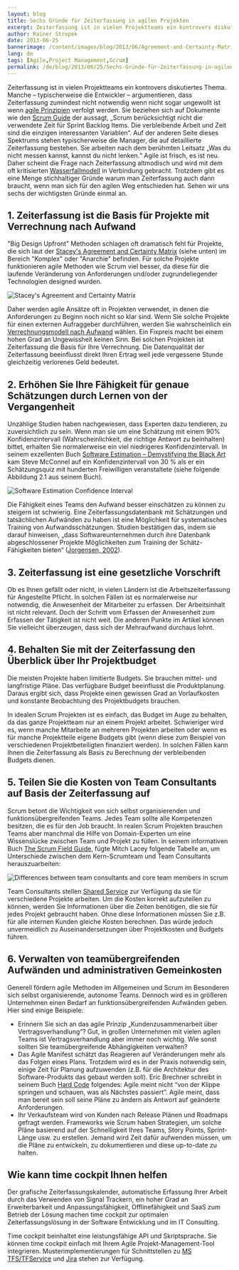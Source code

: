 ```yaml
---
layout: blog
title: Sechs Gründe für Zeiterfassung in agilen Projekten
excerpt: Zeiterfassung ist in vielen Projektteams ein kontrovers diskutiertes Thema. Manche – typischerweise die Entwickler – argumentieren, dass Zeiterfassung nicht notwendig wenn nicht sogar ungewollt ist wenn agile Prinzipe verfolgt werden. Sie beziehen sich auf Dokumente wie den Scrum Guide der aussagt, „Scrum berücksichtigt nicht die verwendete Zeit für Sprint Backlog Items. Die verbleibende Arbeit und Zeit sind die einzigen interessanten Variablen“. Auf der anderen Seite dieses Spektrums stehen typischerweise die Manager, die auf detaillierte Zeiterfassung bestehen. Sie arbeiten nach dem berühmten Leitsatz „Was du nicht messen kannst, kannst du nicht lenken.“ Agile ist frisch, es ist neu. Daher scheint die Frage nach Zeiterfassung altmodisch und wird mit der oft kritisierten Wasserfall-Methode in Verbindung gebracht. Trotzdem gibt es eine Menge stichhaltiger Gründe warum man Zeiterfassung auch dann braucht, wenn man sich für den agilen Weg entschieden hat. Sehen wir uns sechs der wichtigsten Gründe einmal an.
author: Rainer Stropek
date: 2013-06-25
bannerimage: /content/images/blog/2013/06/Agreement-and-Certainty-Matrix.png
lang: de
tags: [Agile,Project Management,Scrum]
permalink: /de/blog/2013/06/25/Sechs-Gründe-für-Zeiterfassung-in-agilen-Projekten
---
```


<p>Zeiterfassung ist in vielen Projektteams ein kontrovers diskutiertes Thema. Manche – typischerweise die Entwickler – argumentieren, dass Zeiterfassung zumindest nicht notwendig wenn nicht sogar ungewollt ist wenn <a href="http://www.agilemanifesto.org/" target="_blank">agile Prinzipien</a> verfolgt werden. Sie beziehen sich auf Dokumente wie den <a href="http://www.scrum.org/Portals/0/Documents/Scrum%20Guides/Scrum_Guide.pdf" target="_blank">Scrum Guide</a> der aussagt, „Scrum berücksichtigt nicht die verwendete Zeit für Sprint Backlog Items. Die verbleibende Arbeit und Zeit sind die einzigen interessanten Variablen“. Auf der anderen Seite dieses Spektrums stehen typischerweise die Manager, die auf detaillierte Zeiterfassung bestehen. Sie arbeiten nach dem berühmten Leitsatz „Was du nicht messen kannst, kannst du nicht lenken.“ Agile ist frisch, es ist neu. Daher scheint die Frage nach Zeiterfassung altmodisch und wird mit dem oft kritisierten <a href="http://de.wikipedia.org/wiki/Wasserfallmodell" target="_blank" title="Wasserfallmodell">Wasserfallmodell</a> in Verbindung gebracht. Trotzdem gibt es eine Menge stichhaltiger Gründe warum man Zeiterfassung auch dann braucht, wenn man sich für den agilen Weg entschieden hat. Sehen wir uns sechs der wichtigsten Gründe einmal an.</p><h2>1. Zeiterfassung ist die Basis für Projekte mit Verrechnung nach Aufwand</h2><p>"Big Design Upfront" Methoden schlagen oft dramatisch fehl für Projekte, die sich laut der <a href="http://blogs.msdn.com/b/jmeier/archive/2010/04/04/rick-stacey-s-agreement-and-certainty-matrix.aspx" target="_blank" title="Ralph Stacey’s Agreement and Certainty Matrix">Stacey's Agreement and Certainty Matrix</a> (siehe unten) im Bereich "Komplex" oder "Anarchie" befinden. Für solche Projekte funktionieren agile Methoden wie Scrum viel besser, da diese für die laufende Veränderung von Anforderungen und/oder zugrundeliegender Technologien designed wurden.</p><p>
  <img src="{{site.baseurl}}/content/images/blog/2013/06/Agreement-and-Certainty-Matrix.png" alt="Stacey's Agreement and Certainty Matrix" title="Stacey's Agreement and Certainty Matrix" />
</p><p>Daher werden agile Ansätze oft in Projekten verwendet, in denen die Anforderungen zu Beginn noch nicht so klar sind. Wenn Sie solche Projekte für einen externen Aufraggeber durchführen, werden Sie wahrscheinlich ein <a href="http://en.wikipedia.org/wiki/Man-hour" target="_blank" title="Person Hours">Verrechnungsmodell nach Aufwand</a> wählen. Ein Fixpreis macht bei einem hohen Grad an Ungewissheit keinen Sinn. Bei solchen Projekten ist Zeiterfassung die Basis für Ihre Verrechnung. Die Datenqualität der Zeiterfassung beeinflusst direkt Ihren Ertrag weil jede vergessene Stunde gleichzeitig verlorenes Geld bedeutet.</p><h2>2. Erhöhen Sie Ihre Fähigkeit für genaue Schätzungen durch Lernen von der Vergangenheit</h2><p>Unzählige Studien haben nachgewiesen, dass Experten dazu tendieren, zu zuversichtlich zu sein. Wenn man sie um eine Schätzung mit einem 90% Konfidenzintervall (Wahrscheinlichkeit, die richtige Antwort zu beinhalten) bittet, erhalten Sie normalerweise ein viel niedrigeres Konfidenzintervall. In seinem exzellenten Buch <a href="https://www.amazon.de/dp/8178531038/ref=as_li_ss_til?tag=timecockpit-21&amp;camp=2906&amp;creative=19474&amp;linkCode=as4&amp;creativeASIN=8178531038&amp;adid=05PVSKAA41PBMC6625YG&amp;" target="_blank">Software Estimation – Demystifying the Black Art</a> kam Steve McConnel auf ein Konfidenzintervall von 30 % als er ein Schätzungsquiz mit hunderten Freiwilligen veranstaltete (siehe folgende Abbildung 2.1 aus seinem Buch).</p><p>
  <img src="{{site.baseurl}}/content/images/blog/2013/06/software-estimation-confidence-interval.png" alt="Software Estimation Confidence Interval" title="Software Estimation Confidence Interval" />
</p><p>Die Fähigkeit eines Teams den Aufwand besser einschätzen zu können zu steigern ist schwierig. Eine Zeiterfassungsdatenbank mit Schätzungen und tatsächlichen Aufwänden zu haben ist eine Möglichkeit für systematisches Training von Aufwandsschätzungen. Studien bestätigen das, indem sie darauf hinweisen, „dass Softwareunternehmen durch ihre Datenbank abgeschlossener Projekte Möglichkeiten zum Training der Schätz-Fähigkeiten bieten“ (<a href="http://simula.no/research/se/publications/SE.4.Joergensen.2004.c/simula_pdf_file" target="_blank" title="A Review of Studies on Expert Estimation of Software Development Effort">Jorgensen, 2002</a>).</p><h2>3. Zeiterfassung ist eine gesetzliche Vorschrift</h2><p>Ob es Ihnen gefällt oder nicht, in vielen Ländern ist die Arbeitszeiterfassung für Angestellte Pflicht. In solchen Fällen ist es normalerweise nur notwendig, die Anwesenheit der Mitarbeiter zu erfassen. Der Arbeitsinhalt ist nicht relevant. Doch der Schritt vom Erfassen der Anwesenheit zum Erfassen der Tätigkeit ist nicht weit. Die anderen Punkte im Artikel können Sie vielleicht überzeugen, dass sich der Mehraufwand durchaus lohnt.</p><h2>4. Behalten Sie mit der Zeiterfassung den Überblick über Ihr Projektbudget</h2><p>Die meisten Projekte haben limitierte Budgets. Sie brauchen mittel- und langfristige Pläne. Das verfügbare Budget beeinflusst die Produktplanung. Daraus ergibt sich, dass Projekte einen gewissen Grad an Vorlaufkosten und konstante Beobachtung des Projektbudgets brauchen.</p><p>In idealen Scrum Projekten ist es einfach, das Budget im Auge zu behalten, da das ganze Projektteam nur an einem Projekt arbeitet. Schwieriger wird es, wenn manche Mitarbeite an mehreren Projekten arbeiten oder wenn es für manche Projektteile eigene Budgets gibt (wenn diese zum Beispiel von verschiedenen Projektbeteiligten finanziert werden). In solchen Fällen kann Ihnen die Zeiterfassung als Basis zu Berechnung der verbleibenden Budgets dienen.</p><h2>5. Teilen Sie die Kosten von Team Consultants auf Basis der Zeiterfassung auf</h2><p>Scrum betont die Wichtigkeit von sich selbst organisierenden und funktionsübergreifenden Teams. Jedes Team sollte alle Kompetenzen besitzen, die es für den Job braucht. In realen Scrum Projekten brauchen Teams aber manchmal die Hilfe von Domain-Experten um eine Wissenslücke zwischen Team und Projekt zu füllen. In seinem informativen Buch <a href="https://www.amazon.de/dp/0321554159/ref=as_li_ss_til?tag=timecockpit-21&amp;camp=2906&amp;creative=19474&amp;linkCode=as4&amp;creativeASIN=0321554159&amp;adid=09ZBE9NAF1BBT7PCZK5D&amp;" title="The Scrum Field Guide" target="_blank">The Scrum Field Guide</a>, fügte Mitch Lacey folgende Tabelle an, um Unterschiede zwischen dem Kern-Scrumteam und Team Consultants herauszuarbeiten:</p><p>
  <img src="{{site.baseurl}}/content/images/blog/2013/06/scrum-roles-benefits-and-downsides.png" alt="Differences between team consultants and core team members in scrum" title="Differences between team consultants and core team members in scrum" />
</p><p>Team Consultants stellen <a href="http://en.wikipedia.org/wiki/Shared_services" title="Shared Services" target="_blank">Shared Service</a> zur Verfügung da sie für verschiedene Projekte arbeiten. Um die Kosten korrekt aufzuteilen zu können, werden Sie Informationen über die Zeiten benötigen, die sie für jedes Projekt gebraucht haben. Ohne diese Informationen müssen Sie z.B. für alle internen Kunden gleiche Kosten berechnen. Das würde jedoch unvermeidlich zu Auseinandersetzungen über Projektkosten und Budgets führen. </p><h2>6. Verwalten von teamübergreifenden Aufwänden und administrativen Gemeinkosten<span class="Apple-tab-span"></span><br /></h2><p>Generell fördern agile Methoden im Allgemeinen und Scrum im Besonderen sich selbst organisierende, autonome Teams. Dennoch wird es in größeren Unternehmen einen Bedarf an funktionsübergreifenden Aufwänden geben. Hier sind einige Beispiele:</p><ul>
  <li>Erinnern Sie sich an das agile Prinzip „Kundenzusammenarbeit über Vertragsverhandlung“? Gut, in großen Unternehmen mit vielen agilen Teams ist Vertragsverhandlung aber immer noch wichtig. Wie sonst sollten Sie teamübergreifende Abhängigkeiten verwalten?</li>
  <li>Das Agile Manifest schätzt das Reagieren auf Veränderungen mehr als das Folgen eines Plans. Trotzdem wird es in der Praxis notwendig sein, einige Zeit für Planung aufzuwenden (z.B. für die Architektur des Software-Produkts das gebaut werden soll). Eric Brechner schreibt in seinem Buch <a href="https://www.amazon.de/dp/0735661707/ref=as_li_ss_til?tag=timecockpit-21&amp;camp=2906&amp;creative=19474&amp;linkCode=as4&amp;creativeASIN=0735661707&amp;adid=1VJGP7ECSSFQAHD5VSDZ&amp;" title="Eric Brechner's Hard Code" target="_blank">Hard Code</a> folgendes: Agile meint nicht “von der Klippe springen und schauen, was als Nächstes passiert”. Agile meint, dass man bereit sein soll seine Pläne zu ändern als Antwort auf geänderte Anforderungen. </li>
  <li>Ihr Verkaufsteam wird von Kunden nach Release Plänen und Roadmaps gefragt werden. Frameworks wie Scrum haben Strategien, um solche Pläne basierend auf der Schnelligkeit Ihres Teams, Story Points, Sprint-Länge usw. zu erstellen. Jemand wird Zeit dafür aufwenden müssen, um die Pläne zu entwickeln, zu dokumentieren und diese up-to-date zu halten.</li>
</ul><h2>Wie kann time cockpit Ihnen helfen</h2><p>Der grafische Zeiterfassungskalender, automatische Erfassung Ihrer Arbeit durch das Verwenden von Signal Trackern, ein hoher Grad an Erweiterbarkeit und Anpassungsfähigkeit, Offlinefähigkeit und SaaS zum Betrieb der Lösung machen time cockpit zur optimalen Zeiterfassungslösung in der Software Entwicklung und im IT Consulting.</p><p>Time cockpit beinhaltet eine leistungsfähige API und Skriptsprache. Sie können time cockpit einfach mit Ihrem Agile Projekt-Management-Tool integrieren. Musterimplementierungen für Schnittstellen zu <a href="http://www.timecockpit.com/blog/2013/05/31/TFS-Work-Items-as-Time-Cockpit-Tasks" target="_blank" title="TFS Work Items als Tätigkeiten in time cockpit">MS TFS/TFService</a> und <a href="http://www.timecockpit.com/blog/2013/04/30/Importing-JIRA-Issues-as-Time-Cockpit-Tasks" target="_blank" title="Import von JIRA Tasks in time cockpit">Jira</a> stehen zur Verfügung.</p>